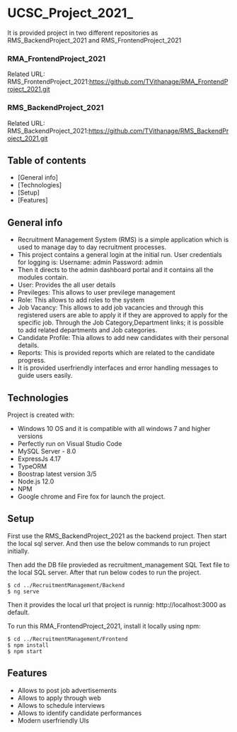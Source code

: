 # UCSC_Project_2021_

It is provided project in two different repositories as RMS_BackendProject_2021 and RMS_FrontendProject_2021

### RMA_FrontendProject_2021
Related URL:
RMS_FrontendProject_2021:https://github.com/TVithanage/RMA_FrontendProject_2021.git
### RMS_BackendProject_2021
Related URL:
RMS_BackendProject_2021:https://github.com/TVithanage/RMS_BackendProject_2021.git


## Table of contents
* [General info]
* [Technologies]
* [Setup]
* [Features]

## General info
* Recruitment Management System (RMS) is a simple application which is used to manage day to day recruitment processes. 
* This project contains a general login at the initial run. User credentials for logging is:
Username: admin
Password: admin
* Then it directs to the admin dashboard portal and it contains all the modules contain.
* User: Provides the all user details
* Previleges: This allows to user previlege management
* Role: This allows to add roles to the system
* Job Vacancy: This allows to add job vacancies and through this registered users are able to apply it if they are approved to apply for the specific job. Through the Job Category,Department links; it is possible to add related departments and Job categories.
* Candidate Profile: Thia allows to add new candidates with their personal details.
* Reports: This is provided reports which are related to the candidate progress.
* It is provided userfriendly interfaces and error handling messages to guide users easily.
	
## Technologies
Project is created with:
* Windows 10 OS and it is compatible with all windows 7 and higher versions
* Perfectly run on Visual Studio Code
* MySQL Server - 8.0
* ExpressJs 4.17
* TypeORM
* Boostrap latest version 3/5
* Node.js 12.0
* NPM 
* Google chrome and Fire fox for launch the project.
	
## Setup
First use the RMS_BackendProject_2021 as the backend project. Then start the local sql server. And then use the below commands to run project initially.

Then add the DB file provieded as recruitment_management SQL Text file to the local SQL server. After that run below codes to run the project.

```
$ cd ../RecruitmentManagement/Backend
$ ng serve
```
Then it provides the local url that project is runnig:
http://localhost:3000 as default. 

To run this RMA_FrontendProject_2021, install it locally using npm:

```
$ cd ../RecruitmentManagement/Frontend
$ npm install
$ npm start
```
## Features
* Allows to post job advertisements
* Allows to apply through web
* Allows to schedule interviews
* Allows to identify candidate performances
* Modern userfriendly UIs
